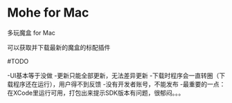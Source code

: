 Mohe for Mac
============
多玩魔盒 for Mac

可以获取并下载最新的魔盒的标配插件

#TODO

-UI基本等于没做
-更新只能全部更新，无法差异更新
-下载时程序会一直转圈（下载程序还在运行），用户得不到反馈
-没有开发者账号，不能发布
-最重要的一点：在XCode里运行可用，打包出来提示SDK版本有问题，很郁闷。。。
